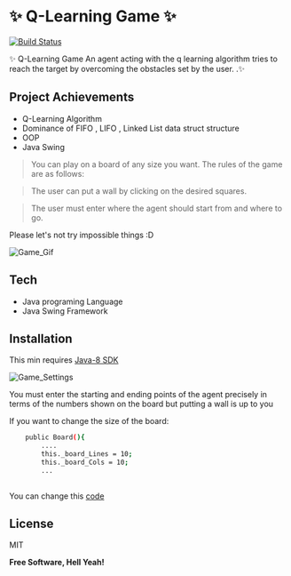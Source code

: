 # ✨  Q-Learning Game ✨


[![Build Status](https://travis-ci.org/joemccann/dillinger.svg?branch=master)]()

✨ Q-Learning Game An agent acting with the q learning algorithm tries to reach the target by overcoming the obstacles set by the user. .✨
## Project Achievements

- Q-Learning Algorithm
- Dominance of FIFO , LIFO , Linked List data struct structure
- OOP 
- Java Swing

> You can play on a board of any size you want. The rules of the game are as follows:

> The user can put a wall by clicking on the desired squares.

> The user must enter where the agent should start from and where to go.


Please let's not try impossible things :D



![Game_Gif](/Example_Image/readmeImages/_game_.gif)



## Tech

- Java programing Language
- Java Swing Framework


## Installation
This min requires [Java-8 SDK](https://www.oracle.com/tr/java/technologies/javase/javase8-archive-downloads.html)

![Game_Settings](/Example_Images/readmeImages/game_Settings.PNG)

You must enter the starting and ending points of the agent precisely in terms of the numbers shown on the board but putting a wall is up to you 


    

If you want to change the size of the board:
```sh
    public Board(){
        ....
        this._board_Lines = 10;
        this._board_Cols = 10;
        ...
        
```
You can change this [code](/src/main/Board.java)



## License

MIT

**Free Software, Hell Yeah!**
